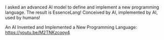 I asked an advanced AI model to define and implement a new programming language. The result is EssenceLang! Conceived by AI, implemented by AI, used by humans!

An AI Invented and Implemented a New Programming Language: https://youtu.be/M2TNKzcooy4
